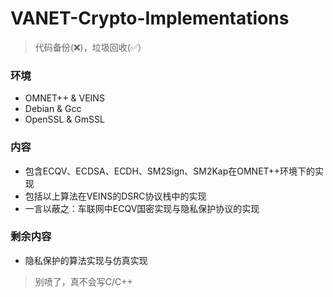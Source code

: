 # VANET-Crypto-Implementations

> 代码备份(❌)，垃圾回收(✅）

### 环境
- OMNET++ & VEINS
- Debian & Gcc
- OpenSSL & GmSSL

### 内容
- 包含ECQV、ECDSA、ECDH、SM2Sign、SM2Kap在OMNET++环境下的实现
- 包括以上算法在VEINS的DSRC协议栈中的实现
- 一言以蔽之：车联网中ECQV国密实现与隐私保护协议的实现

### 剩余内容
- 隐私保护的算法实现与仿真实现

> 别喷了，真不会写C/C++
